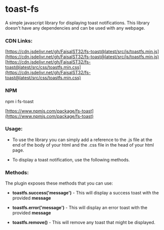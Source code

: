 # toast-fs  
  
A simple javascript library for displaying toast notifications. This library doesn't have any dependencies and can be used with any webpage.

### CDN Links:

[https://cdn.jsdelivr.net/gh/FaisalST32/fs-toast@latest/src/js/toastfs.min.js](https://cdn.jsdelivr.net/gh/FaisalST32/fs-toast@latest/src/js/toastfs.min.js)  
[https://cdn.jsdelivr.net/gh/FaisalST32/fs-toast@latest/src/css/toastfs.min.css](https://cdn.jsdelivr.net/gh/FaisalST32/fs-toast@latest/src/css/toastfs.min.css)  
  
### NPM

npm i fs-toast

[https://www.npmjs.com/package/fs-toast](https://www.npmjs.com/package/fs-toast)

### Usage:

* To use the library you can simply add a reference to the .js file at the end of the body of your html and the .css file in the head of your html page.  

* To display a toast notification, use the following methods.
  
### Methods:

The plugin exposes these methods that you can use:

* **toastfs.success('message')** - This will display a success toast with the provided **message**

* **toastfs.error('message')** - This will display an error toast with the provided **message**

* **toastfs.remove()** - This will remove any toast that might be displayed.
